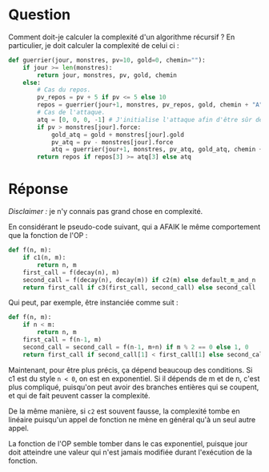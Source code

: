 

# Question
Comment doit-je calculer la complexité d'un algorithme récursif ?
En particulier, je doit calculer la complexité de celui ci :

```python
def guerrier(jour, monstres, pv=10, gold=0, chemin=""):
    if jour >= len(monstres):
        return jour, monstres, pv, gold, chemin
    else:
        # Cas du repos.
        pv_repos = pv + 5 if pv <= 5 else 10
        repos = guerrier(jour+1, monstres, pv_repos, gold, chemin + "A")
        # Cas de l'attaque.
        atq = [0, 0, 0, -1] # J'initialise l'attaque afin d'être sûr de comparer.
        if pv > monstres[jour].force:
            gold_atq = gold + monstres[jour].gold
            pv_atq = pv - monstres[jour].force
            atq = guerrier(jour+1, monstres, pv_atq, gold_atq, chemin + "F")
        return repos if repos[3] >= atq[3] else atq
```

# Réponse

*Disclaimer :* je n'y connais pas grand chose en complexité.

En considérant le pseudo-code suivant, qui a AFAIK le même comportement que la fonction de l'OP :

```python
def f(n, m):
    if c1(n, m):
        return n, m
    first_call = f(decay(n), m)
    second_call = f(decay(n), decay(m)) if c2(m) else default_m_and_n
    return first_call if c3(first_call, second_call) else second_call
```

Qui peut, par exemple, être instanciée comme suit :

```python
def f(n, m):
    if n < m:
        return n, m
    first_call = f(n-1, m)
    second_call = second_call = f(n-1, m+n) if m % 2 == 0 else 1, 0
    return first_call if second_call[1] < first_call[1] else second_call
```


Maintenant, pour être plus précis, ça dépend beaucoup des conditions. Si c1 est du style `n < 0`, on est en exponentiel. Si il dépends de m et de n, c'est plus compliqué, puisqu'on peut avoir des branches entières qui se coupent, et qui de fait peuvent casser la complexité.

De la même manière, si `c2` est souvent fausse, la complexité tombe en linéaire puisqu'un appel de fonction ne mène en général qu'à un seul autre appel.

La fonction de l'OP semble tomber dans le cas exponentiel, puisque jour doit atteindre une valeur qui n'est jamais modifiée durant l'exécution de la fonction.

